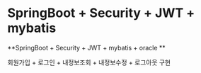 # SpringBoot + Security + JWT + mybatis

**SpringBoot + Security + JWT + mybatis + oracle **

회원가입 + 로그인 + 내정보조회 + 내정보수정 + 로그아웃 구현

